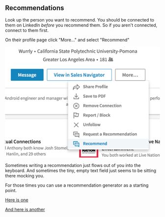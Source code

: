 ## Recommendations

Look up the person you want to recommend. You should be connected to them on LinkedIn *before* you recommend them. So if you aren't connected, connect to them first.

On their profile page click "More..." and select "Recommend"

![Linked In Recommendation](images/recommend.png)

Sometimes writing a recommendation just flows out of you into the keyboard. And sometimes the tiny, empty text field just seems to be sitting there mocking you. 

For those times you can use a recommendation generator as a starting point.

[Here is one](http://linkedin.bitshare.cm/recommendations.php)

[And here is another](http://socialrecommendator.com)
